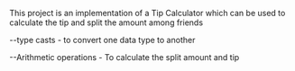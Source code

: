 This project is an implementation of a Tip Calculator which can be used to calculate the tip and split the amount among friends

--type casts - to convert one data type to another 

--Arithmetic operations - To calculate the split amount and tip 

